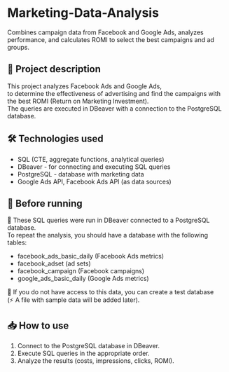 # Marketing-Data-Analysis
Combines campaign data from Facebook and Google Ads, analyzes performance, and calculates ROMI to select the best campaigns and ad groups.
## 📌 Project description
This project analyzes Facebook Ads and Google Ads,  
to determine the effectiveness of advertising and find the campaigns with the best ROMI (Return on Marketing Investment).  
The queries are executed in DBeaver with a connection to the PostgreSQL database.
## 🛠️ Technologies used
- SQL (CTE, aggregate functions, analytical queries)
- DBeaver - for connecting and executing SQL queries
- PostgreSQL - database with marketing data
- Google Ads API, Facebook Ads API (as data sources)
## 🔗 Before running
📌 These SQL queries were run in DBeaver connected to a PostgreSQL database.  
To repeat the analysis, you should have a database with the following tables:  
- facebook_ads_basic_daily (Facebook Ads metrics)  
- facebook_adset (ad sets)  
- facebook_campaign (Facebook campaigns)  
- google_ads_basic_daily (Google Ads metrics)  

🔹 If you do not have access to this data, you can create a test database  
(⚡ A file with sample data will be added later).  

## 📥 How to use
1. Connect to the PostgreSQL database in DBeaver.  
2. Execute SQL queries in the appropriate order.  
3. Analyze the results (costs, impressions, clicks, ROMI).  
